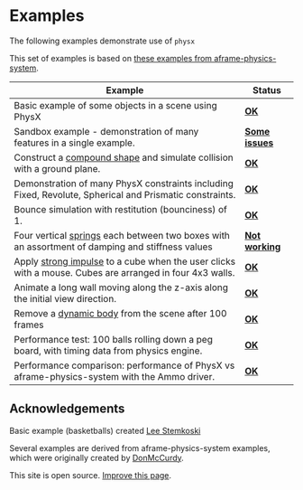 # Examples

The following examples demonstrate use of `physx`

This set of examples is based on [these examples from aframe-physics-system](https://c-frame.github.io/aframe-physics-system/examples/).

| Example                                                      | Status                                                       |
| ------------------------------------------------------------ | ------------------------------------------------------------ |
| Basic example of some objects in a scene using PhysX         | [**OK**](https://c-frame.github.io/physx/examples/basic/index.html) |
| Sandbox example - demonstration of many features in a single example. | [**Some issues**](https://c-frame.github.io/physx/examples/sandbox/index.html) |
| Construct a [compound shape](https://c-frame.github.io/aframe-physics-system/#shape) and simulate collision with a ground plane. | [**OK**](https://c-frame.github.io/physx/examples/compound/index.html) |
| Demonstration of many PhysX constraints including Fixed, Revolute, Spherical and Prismatic constraints. | [**OK**](https://c-frame.github.io/physx/examples/constraints/index.html) |
| Bounce simulation with restitution (bounciness) of 1.        | [**OK**](https://c-frame.github.io/physx/examples/materials/index.html) |
| Four vertical [springs](https://c-frame.github.io/aframe-physics-system/#spring) each between two boxes with an assortment of damping and stiffness values | [**Not working**](https://c-frame.github.io/physx/examples/spring/index.html) |
| Apply [strong impulse](https://c-frame.github.io/aframe-physics-system/#using-the-cannonjs-api) to a cube when the user clicks with a mouse. Cubes are arranged in four 4x3 walls. | [**OK**](https://c-frame.github.io/physx/examples/stress/index.html) |
| Animate a long wall moving along the z-axis along the initial view direction. | [**OK**](https://c-frame.github.io/physx/examples/sweeper/index.html) |
| Remove a [dynamic body](https://c-frame.github.io/aframe-physics-system/#dynamic-body-and-static-body) from the scene after 100 frames | [**OK**](https://c-frame.github.io/physx/examples/ttl/index.html) |
| Performance test: 100 balls rolling down a peg board, with timing data from physics engine. | [**OK**](https://c-frame.github.io/physx/examples/pinboard/physx.html) |
| Performance comparison: performance of PhysX vs aframe-physics-system with the Ammo driver. | [**OK**](https://c-frame.github.io/physx/examples/pinboard/ammo-vs-physx.html) |



## Acknowledgements

Basic example (basketballs) created  [Lee Stemkoski](https://stemkoski.github.io/A-Frame-Examples/)

Several examples are derived from aframe-physics-system examples, which were originally created by [DonMcCurdy](https://github.com/donmccurdy).



This site is open source. [Improve this page](https://github.com/c-frame/aframe-physics-system/edit/master/examples/README.md).
